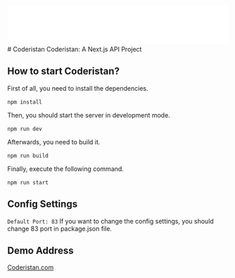 <img src="https://raw.githubusercontent.com/enesbuyuk/coderistan/main/public/istan-theme/logo-white.png">
# Coderistan
 Coderistan: A Next.js API Project

## How to start Coderistan?
First of all, you need to install the dependencies.
```
npm install
```

Then, you should start the server in development mode.
```
npm run dev
```

Afterwards, you need to build it.
```
npm run build
```

Finally, execute the following command.
```
npm run start
```

## Config Settings
`Default Port: 83`
If you want to change the config settings, you should change 83 port  in package.json file.

## Demo Address
<a target="_blank" href="https://coderistan.com" title="Coderistan">Coderistan.com</a>

